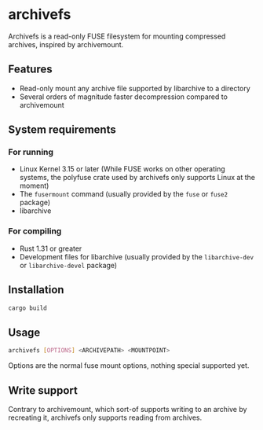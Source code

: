 # archivefs

Archivefs is a read-only FUSE filesystem for mounting compressed archives,
inspired by archivemount.


## Features

* Read-only mount any archive file supported by libarchive to a directory
* Several orders of magnitude faster decompression compared to archivemount

## System requirements

### For running

* Linux Kernel 3.15 or later (While FUSE works on other operating systems, the
  polyfuse crate used by archivefs only supports Linux at the moment)
* The `fusermount` command (usually provided by the `fuse` or `fuse2` package)
* libarchive

### For compiling

* Rust 1.31 or greater
* Development files for libarchive (usually provided by the `libarchive-dev`
  or `libarchive-devel` package)

## Installation

```bash
cargo build
```

## Usage

```bash
archivefs [OPTIONS] <ARCHIVEPATH> <MOUNTPOINT>
```

Options are the normal fuse mount options, nothing special supported yet.

## Write support

Contrary to archivemount, which sort-of supports writing to an archive by
recreating it, archivefs only supports reading from archives.

